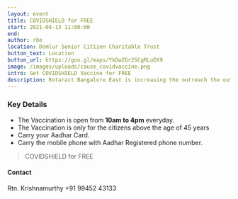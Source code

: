 ```yaml
---
layout: event
title: COVIDSHIELD for FREE
start: 2021-04-13 11:00:00
end:
author: rbe
location: Domlur Senior Citizen Charitable Trust
button_text: Location
button_url: https://goo.gl/maps/YkDwZGr25CgRLuEK9
image: /images/uploads/cause_covidvaccine.png
intro: Get COVIDSHIELD Vaccine for FREE
description: Rotaract Bangalore East is increasing the outreach the outreach of the COVID Vaccination efforts by Domlur Senior Citizen Charitable Trust supported by BBMP.
---
```

### Key Details

 - The Vaccination is open from **10am to 4pm** everyday.
 - The Vaccination is only for the citizens above the age of 45 years
 - Carry your Aadhar Card.
 - Carry the mobile phone with Aadhar Registered phone number.

> COVIDSHIELD for FREE

#### Contact

Rtn. Krishnamurthy
+91 99452 43133